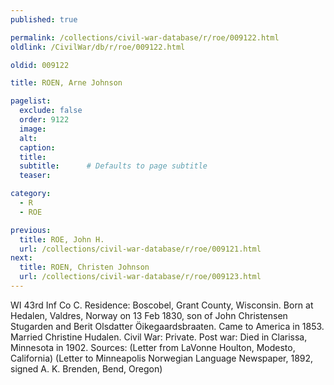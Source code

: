 ```yaml
---
published: true

permalink: /collections/civil-war-database/r/roe/009122.html
oldlink: /CivilWar/db/r/roe/009122.html

oldid: 009122

title: ROEN, Arne Johnson

pagelist:
  exclude: false
  order: 9122
  image: 
  alt:
  caption:
  title:
  subtitle:      # Defaults to page subtitle
  teaser:

category: 
  - R 
  - ROE

previous:
  title: ROE, John H.
  url: /collections/civil-war-database/r/roe/009121.html  
next:
  title: ROEN, Christen Johnson
  url: /collections/civil-war-database/r/roe/009123.html   
---
```

WI 43rd Inf Co C. Residence: Boscobel, Grant County, Wisconsin. Born at Hedalen, Valdres, Norway on 13 Feb 1830, son of John Christensen Stugarden and Berit Olsdatter &Ouml;ikegaardsbraaten. Came to America in 1853. Married Christine Hudalen. Civil War: Private. Post war: Died in Clarissa, Minnesota in 1902. Sources: (Letter from LaVonne Houlton, Modesto, California) (Letter to Minneapolis Norwegian Language Newspaper, 1892, signed A. K. Brenden, Bend, Oregon)